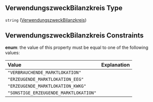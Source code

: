 ## VerwendungszweckBilanzkreis Type

`string` ([VerwendungszweckBilanzkreis](verwendungszweckbilanzkreis.md))

## VerwendungszweckBilanzkreis Constraints

**enum**: the value of this property must be equal to one of the following values:

| Value                                 | Explanation |
| :------------------------------------ | :---------- |
| `"VERBRAUCHENDE_MARKTLOKATION"`       |             |
| `"ERZEUGENDE_MARKTLOKATION_EEG"`      |             |
| `"ERZEUGENDE_MARKTLOKATION_KWKG"`     |             |
| `"SONSTIGE_ERZEUGENDE_MARKTLOKATION"` |             |
